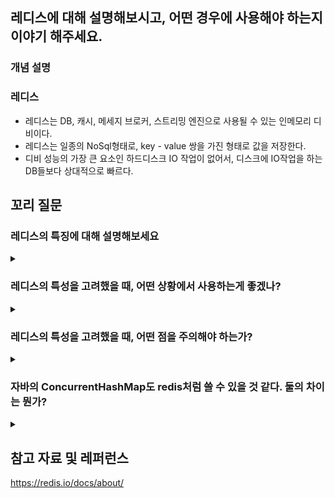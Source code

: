 ## 레디스에 대해 설명해보시고, 어떤 경우에 사용해야 하는지 이야기 해주세요.

### 개념 설명

### 레디스

- 레디스는 DB, 캐시, 메세지 브로커, 스트리밍 엔진으로 사용될 수 있는 인메모리 디비이다.
- 레디스는 일종의 NoSql형태로, key - value 쌍을 가진 형태로 값을 저장한다.
- 디비 성능의 가장 큰 요소인 하드디스크 IO 작업이 없어서, 디스크에 IO작업을 하는 DB들보다 상대적으로 빠르다.

## 꼬리 질문

### 레디스의 특징에 대해 설명해보세요

<details>
<summary></summary>
<div markdown="1">

- 레디스의 가장 대표적인 특성으로는 싱글스레드를 들 수 있다.
    - 스레드 하나에서 작업을 큐처럼 처리하기 때문에 race condition 같은 것을 걱정할 필요가 없다.
    - 하지만 큐형태라서, 작업 하나에서 문제가 발생하면, 다른 작업에 영향을 끼친다.
- 인메모리 디비라 기본적으로 데이터는 휘발성이다.
    - 하지만 AOF나 RDB 방식으로, 데이터를 영구적으로 저장할 수도 있다(하지만 항상 휘발될 수 있음을 생각해야 한다.)
- key - value 형태로 값을 저장한다. key는 String 형식으로만 저장되며, value에는 정말 다양한 형태들이 있다.

</div>
</details>

### 레디스의 특성을 고려했을 때, 어떤 상황에서 사용하는게 좋겠나?

<details>
<summary></summary>
<div markdown="1">

- Redis가 캐시로 쓰이기에 적당한 것 같습니다.
- 기존의 디스크에 io작업을 하는 경우 조회가 정말 많이 일어날 때 index를 통한 최적화를 할 수 있습니다.
  하지만 쓰기도 많이 일어난다면 어떨까요? index는 기본적으로 쓰기 성능을 희생하여, 읽기 성능을 올린 것이기에,
  읽기와 쓰기 모두 자주 일어나는 경우 적절한 최적화가 되지 못합니다.
- 즉 읽기와 쓰기 모두 많이 일어나 기존 디비의 성능으론 문제가 생기고,
  저장하고자 하는 데이터가 휘발되도 서비스에 크리티컬한 영향을 끼치지 않는 경우 사용할 수 있을 것 같습니다.
- 가장 대표적인 예시로 세션이 될 것 같습니다. 읽기와 쓰기 작업 모두 자주 일어나니까요.

</div>
</details>

### 레디스의 특성을 고려했을 때, 어떤 점을 주의해야 하는가?

<details>
<summary></summary>
<div markdown="1">

- 일단 데이터가 휘발될 수 있다는 것이 가장 큰 것 같다.
  아무리 AOF나 RDB 방식을 지원한다고 하지만, 항상 데이터가 정상적으로 백업된다고 생각하기엔 어려울 것 같다.
- 싱글스레드임을 주의해야 한다. 만약 redis에서 작업이 O(n)인 (keys나 getAll) 전체조회를 사용한다면, 다른 작업까지도 영향을 받기 때문에
  O(n)인 작업을 자제하거나 주의해야한다.
- 메모리에 저장을 하다보니, 지속적인 메모리 모니터링이 필요하고, 가상메모리에 관련된 지식도 필요하다.

</div>
</details>

### 자바의 ConcurrentHashMap도 redis처럼 쓸 수 있을 것 같다. 둘의 차이는 뭔가?

<details>
<summary></summary>
<div markdown="1">

- concurrentHashMap은 멀티스레딩 환경에서 사용하는 자료구조지만, redis는 싱글스레드다.
- concurrentHashMap은 자바에 종속적이지만, redis는 그렇지 않다. 막말로 redis에 접근하는 서버가 다른 언어 다른 프레임워크일 수도 있다.
- concurrentHashMap에 경우에는 JVM에 종속적이어서 서버가 scale out을 한다면 문제가 된다. redis는 메모리에 의존적이기에 서버가 scale out을
  해도 괜찮다.
- concurrentHashMap의 경우에는 서버 장애시 데이터가 유실될 수 있다. redis도 그렇지만, RDB나 AOF로 데이터를 어느정도 백업할 수 있다.
- concurrentHashMap은 자바 어플리케이션에 종속적이어서 별도의 서버관리를 하지 않아도 괜찮다. redis는 별도로 서버로 관리해야 하며, 추가적인 설정이
  필요하다.

</div>
</details>

## 참고 자료 및 레퍼런스

https://redis.io/docs/about/
